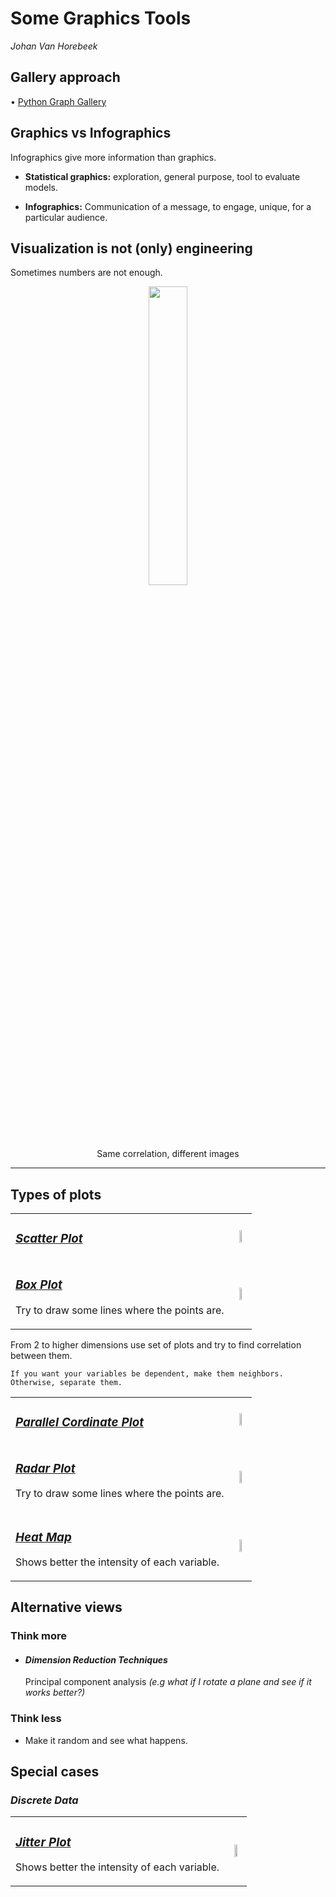 # Some Graphics Tools
_Johan Van Horebeek_


## **Gallery approach**
• [Python Graph Gallery](https://www.python-graph-gallery.com/)

## **Graphics vs Infographics**
Infographics give more information than graphics.

- __Statistical graphics:__ exploration, general purpose, tool to evaluate models.

- __Infographics:__ Communication of a message, to engage, unique, for a particular audience.


## **Visualization is not (only) engineering**

Sometimes numbers are not enough.
<p align="center">
        <img width="35%" src="https://raw.githubusercontent.com/saracarolina12/IA_School/master/MUFRAMEX/MachineLearning/imgs/EquivalentGraphics.jpeg"> </img>
        <p align="center">Same correlation, different images</p>
</p>

----

## **Types of plots**

<table><tr><td>

### _[Scatter Plot]()_

</td><td>
    <p align="center">
        <img width="30%" src="https://raw.githubusercontent.com/saracarolina12/IA_School/master/MUFRAMEX/MachineLearning/imgs/scatter_plot.png"> </img>
    </p>

</td><tr>
<tr><td>

### _[Box Plot]()_
Try to draw some lines where the points are.

</td><td>
    <p align="center">
        <img width="30%" src="https://raw.githubusercontent.com/saracarolina12/IA_School/master/MUFRAMEX/MachineLearning/imgs/box_plot.png"> </img>
    </p>

</td><tr>
</table>


From 2 to higher dimensions use set of plots and try to find correlation between them.

    If you want your variables be dependent, make them neighbors. Otherwise, separate them.

<table><tr><td>

### _[Parallel Cordinate Plot](https://syntagmatic.github.io/parallel-coordinates/)_

</td><td>
    <p align="center">
        <img width="40%" src="https://raw.githubusercontent.com/saracarolina12/IA_School/master/MUFRAMEX/MachineLearning/imgs/parallel_plot.png"> </img>
    </p>

</td><tr>
<tr><td>

### _[Radar Plot]()_
Try to draw some lines where the points are.

</td><td>
    <p align="center">
        <img width="30%" src="https://raw.githubusercontent.com/saracarolina12/IA_School/master/MUFRAMEX/MachineLearning/imgs/radarplot.png"> </img>
    </p>

</td><tr>
<tr><td>

### _[Heat Map]()_
Shows better the intensity of each variable.

</td><td>
    <p align="center">
        <img width="30%" src="https://raw.githubusercontent.com/saracarolina12/IA_School/master/MUFRAMEX/MachineLearning/imgs/heatmap.png"> </img>
    </p>

</td><tr>
</table>


## **Alternative views**

### Think  more
- #### **_Dimension Reduction Techniques_**
    Principal component analysis
    _(e.g what if I rotate a plane and see if it works better?)_

### Think  less
- Make it random and see what happens. 


## **Special cases**


### _Discrete Data_
<table><tr><td>

### _[Jitter Plot]()_
Shows better the intensity of each variable.

</td><td>
    <p align="center">
        <img width="50%" src="https://raw.githubusercontent.com/saracarolina12/IA_School/master/MUFRAMEX/MachineLearning/imgs/jitter.png"> </img>
    </p>

</td><tr>
</table>